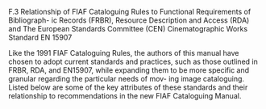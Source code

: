 F.3 Relationship of FIAF Cataloguing Rules
to Functional Requirements of Bibliograph-
ic Records (FRBR), Resource Description and
Access (RDA) and The European Standards
Committee (CEN) Cinematographic Works
Standard EN 15907

Like the 1991 FIAF Cataloguing Rules, the authors of this manual have chosen to adopt
current standards and practices, such as those outlined in FRBR, RDA, and EN15907, while
expanding them to be more specific and granular regarding the particular needs of mov-
ing image cataloguing. Listed below are some of the key attributes of these standards
and their relationship to recommendations in the new FIAF Cataloguing Manual.
